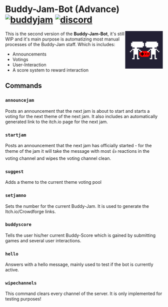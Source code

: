 # Buddy-Jam-Bot (Advance) [![buddyjam]](https://www.reddit.com/r/BuddyJam/) [![discord]](https://discord.gg/V2SaHEM)

<img src="https://raw.githubusercontent.com/stealthio/Buddy-Jam-Bot-Advance/master/img/logo.png" align="right"
     title="BuddyJam Logo" width="120" height="120">

This is the second version of the **Buddy-Jam-Bot**, it's still WIP and it's main purpose is automatizing most manual
processes of the Buddy-Jam staff. Which is includes:

 * Announcements
 * Votings
 * User-Interaction
 * A score system to reward interaction

[buddyjam]: https://img.shields.io/badge/-Buddy--Jam-red.svg
[discord]: https://img.shields.io/badge/-Discord-blue.svg

## Commands

### `announcejam`

Posts an announcement that the next jam is about to start and starts a voting for the next theme of the next jam. It also
includes an automatically generated link to the itch.io page for the next jam.

### `startjam`

Posts an announcement that the next jam has officially started - for the theme of the jam it will take the message
with most :thumbsup: reactions in the voting channel and wipes the voting channel clean.

### `suggest`

Adds a theme to the current theme voting pool

### `setjamno`

Sets the number for the current Buddy-Jam. It is used to generate the Itch.io/Crowdforge links.

### `buddyscore`

Tells the user his/her current Buddy-Score which is gained by submitting games and several user interactions.

### `hello`

Answers with a hello message, mainly used to test if the bot is currently active.

### `wipechannels`

This command clears every channel of the server. It is only implemented for testing purposes!
